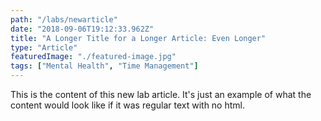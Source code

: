 ```yaml
---
path: "/labs/newarticle"
date: "2018-09-06T19:12:33.962Z"
title: "A Longer Title for a Longer Article: Even Longer"
type: "Article"
featuredImage: "./featured-image.jpg"
tags: ["Mental Health", "Time Management"]
---
```


This is the content of this new lab article. It's just an example of what the content would look like if it was regular text with no html.
